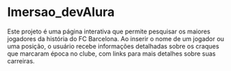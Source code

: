 # Imersao_devAlura
 Este projeto é uma página interativa que permite pesquisar os maiores jogadores da história do FC Barcelona. Ao inserir o nome de um jogador ou uma posição, o usuário recebe informações detalhadas sobre os craques que marcaram época no clube, com links para mais detalhes sobre suas carreiras.
